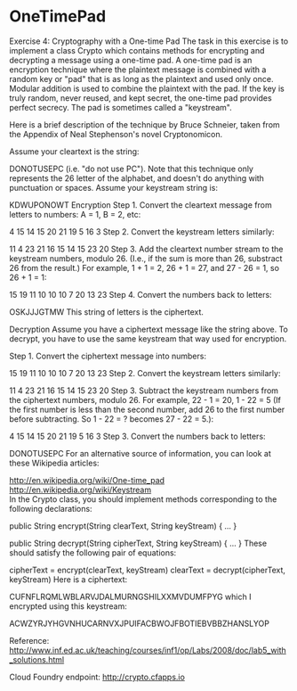 # OneTimePad

Exercise 4: Cryptography with a One-time Pad
The task in this exercise is to implement a class Crypto which contains methods for encrypting and decrypting a message using a one-time pad. A one-time pad is an encryption technique where the plaintext message is combined with a random key or "pad" that is as long as the plaintext and used only once. Modular addition is used to combine the plaintext with the pad. If the key is truly random, never reused, and kept secret, the one-time pad provides perfect secrecy. The pad is sometimes called a "keystream".

Here is a brief description of the technique by Bruce Schneier, taken from the Appendix of Neal Stephenson's novel Cryptonomicon.

Assume your cleartext is the string:

DONOTUSEPC
(i.e. "do not use PC"). Note that this technique only represents the 26 letter of the alphabet, and doesn't do anything with punctuation or spaces. Assume your keystream string is:

KDWUPONOWT
Encryption
Step 1. Convert the cleartext message from letters to numbers: A = 1, B = 2, etc:

4 15 14 15 20 21 19 5 16 3
Step 2. Convert the keystream letters similarly:

11 4 23 21 16 15 14 15 23 20
Step 3. Add the cleartext number stream to the keystream numbers, modulo 26. (I.e., if the sum is more than 26, substract 26 from the result.) For example, 1 + 1 = 2, 26 + 1 = 27, and 27 - 26 = 1, so 26 + 1 = 1:

15 19 11 10 10 10 7 20 13 23
Step 4. Convert the numbers back to letters:

OSKJJJGTMW
This string of letters is the ciphertext.

Decryption
Assume you have a ciphertext message like the string above. To decrypt, you have to use the same keystream that way used for encryption.

Step 1. Convert the ciphertext message into numbers:

15 19 11 10 10 10 7 20 13 23
Step 2. Convert the keystream letters similarly:

11 4 23 21 16 15 14 15 23 20
Step 3. Subtract the keystream numbers from the ciphertext numbers, modulo 26. For example, 22 - 1 = 20, 1 - 22 = 5 (If the first number is less than the second number, add 26 to the first number before subtracting. So 1 - 22 = ? becomes 27 - 22 = 5.):

4 15 14 15 20 21 19 5 16 3
Step 3. Convert the numbers back to letters:

DONOTUSEPC
For an alternative source of information, you can look at these Wikipedia articles:

http://en.wikipedia.org/wiki/One-time_pad </br>
http://en.wikipedia.org/wiki/Keystream </br>
In the Crypto class, you should implement methods corresponding to the following declarations:

public String encrypt(String clearText, String keyStream) {
...
}

public String decrypt(String cipherText, String keyStream) {
...
}
These should satisfy the following pair of equations:

cipherText = encrypt(clearText, keyStream)
clearText = decrypt(cipherText, keyStream)
Here is a ciphertext:

CUFNFLRQMLWBLARVJDALMURNGSHILXXMVDUMFPYG
which I encrypted using this keystream:

ACWZYRJYHGVNHUCARNVXJPUIFACBWOJFBOTIEBVBBZHANSLYOP

Reference: http://www.inf.ed.ac.uk/teaching/courses/inf1/op/Labs/2008/doc/lab5_with_solutions.html </br>

Cloud Foundry endpoint: http://crypto.cfapps.io


